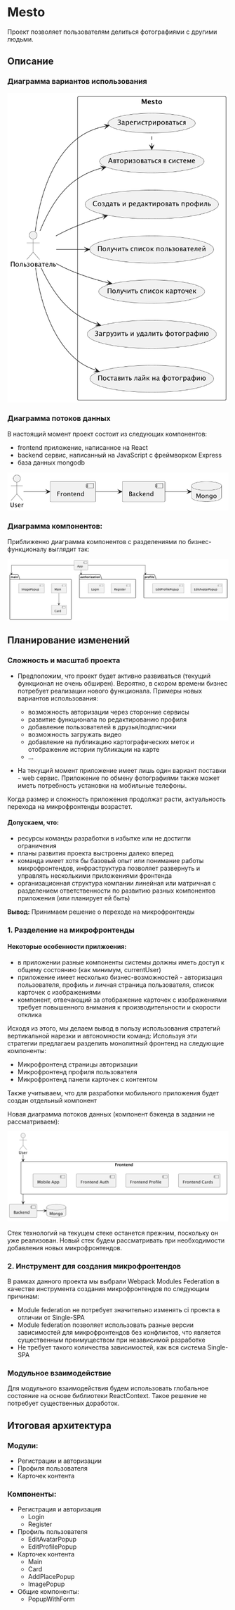 # Mesto

Проект позволяет пользователям делиться фотографиями с другими людьми.

## Описание

### Диаграмма вариантов использования

![диаграмма вариантов использования](docs/usecases.png)

### Диаграмма потоков данных

В настоящий момент проект состоит из следующих компонентов:

- frontend приложение, написанное на React
- backend сервис, написанный на JavaScript с фреймворком Express
- база данных mongodb

![Диаграмма потоков данных](docs/data-flow.png)

### Диаграмма компонентов:

Приближенно диаграмма компонентов с разделениями по бизнес-функционалу выглядит так:

![Диаграмма компонентов](docs/components.png)

## Планирование изменений

### Сложность и масштаб проекта

- Предположим, что проект будет активно развиваться (текущий функционал не очень обширен). Вероятно, в скором
  времени бизнес потребует реализации нового функционала. Примеры новых вариантов использования:
    - возможность авторизации через сторонние сервисы
    - развитие функционала по редактированию профиля
    - добавление пользователей в друзья/подписчики
    - возможность загружать видео
    - добавление на публикацию картографических меток и отображение истории публикации на карте
    - ...

- На текущий момент приложение имеет лишь один вариант поставки - web сервис. Приложение по обмену фотографиями также
  может иметь потребность установки на мобильные телефоны.

Когда размер и сложность приложения продолжат расти, актуальность перехода на микрофронтенды возрастет.

#### Допускаем, что:

- ресурсы команды разработки в избытке или не достигли ограничения
- планы развития проекта выстроены далеко вперед
- команда имеет хотя бы базовый опыт или понимание работы микрофронтендов, инфраструктура позволяет развернуть и
  управлять несколькими приложениями фронтенда
- организационная структура компании линейная или матричная с разделением ответственности по развитию разных компонентов
  приложения (или планирует ей быть)

**Вывод:** Принимаем решение о переходе на микрофронтенды

### 1. Разделение на микрофронтенды

#### Некоторые особенности прилжоения:

- в приложении разные компоненты системы должны иметь доступ к общему состоянию (как минимум, currentUser)
- приложение имеет несколько бизнес-возможностей - авторизация пользователя, профиль и личная страница пользователя,
  список карточек с изображениями
- компонент, отвечающий за отображение карточек с изображениями требует повышенного внимания к производительности и
  скорости отклика

Исходя из этого, мы делаем вывод в пользу использования стратегий вертикальной нарезки и автономности команд:
Используя эти стратегии предлагаем разделить монолитный фронтенд на следующие компоненты:

- Микрофронтенд страницы авторизации
- Микрофронтенд профиля пользователя
- Микрофронтенд панели карточек с контентом

Также учитываем, что для разработки мобильного приложения будет создан отдельный компонент

Новая диаграмма потоков данных (компонент бэкенда в задании не рассматриваем):

![Новая диаграмма потоков данных](docs/new-data-flow.png)

Стек технологий на текущем стеке останется прежним, поскольку он уже реализован. Новый стек будем рассматривать при
необходимости добавления новых микрофронтендов.

### 2. Инструмент для создания микрофронтендов

В рамках данного проекта мы выбрали Webpack Modules Federation в качестве инструмента создания микрофронтендов по
следующим причинам:

- Module federation не потребует значительно изменять ci проекта в отличии от Single-SPA
- Module federation позволяет использовать разные версии зависимостей для микрофронтендов без конфликтов, что является
  существенным преимуществом при независимой разработке
- Не требует такого количества зависимостей, как вся система Single-SPA

### Модульное взаимодействие

Для модульного взаимодействия будем использовать глобальное состояние на основе библиотеки ReactContext. Такое решение
не потребует существенных доработок.

## Итоговая архитектура

### Модули:

- Регистрации и авторизации
- Профиля пользователя
- Карточек контента

### Компоненты:

- Регистрация и авторизация
    - Login
    - Register
- Профиль пользователя
    - EditAvatarPopup
    - EditProfilePopup
- Карточек контента
    - Main
    - Card
    - AddPlacePopup
    - ImagePopup
- Общие компоненты:
  - PopupWithForm

